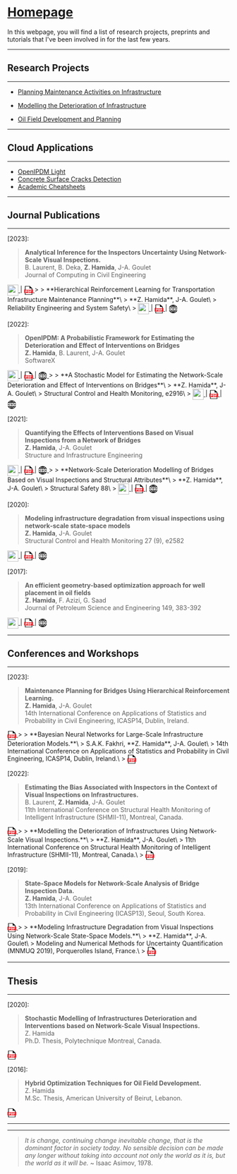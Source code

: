 # [Homepage](https://zachamida.github.io)

In this webpage, you will find a list of research projects, preprints and tutorials that I've been involved in for the last few years.

---

## Research Projects

---

* [Planning Maintenance Activities on Infrastructure](/pages/PMA_page.md)

* [Modelling the Deterioration of Infrastructure](/pages/SHM_page.md)

* [Oil Field Development and Planning](/pages/WPO_page.md)

---

## Cloud Applications

---

* [OpenIPDM Light](https://openipdm-light.streamlit.app)
* [Concrete Surface Cracks Detection](https://cracks-detection.streamlit.app)
* [Academic Cheatsheets](https://academic-cheatsheets.streamlit.app)
  
---

## Journal Publications

---
\[2023\]:
> **Analytical Inference for the Inspectors Uncertainty Using Network-Scale Visual Inspections.**\
> B. Laurent, B. Deka, **Z. Hamida**, J-A. Goulet\
> Journal of Computing in Civil Engineering\
> <a href="https://www.youtube.com/watch?v=TYxGk99cC6M">
<img style='vertical-align:middle;' src="/images/YouTube.png" width="25" height="25">
</a> | <a href="/pdf/BL_BD_ZH_JG_2023.pdf">
<img style='vertical-align:middle;' src="/images/PDF_icon.png" width="20" height="20">
</a>
>
> **Hierarchical Reinforcement Learning for Transportation Infrastructure Maintenance Planning**\
> **Z. Hamida**, J-A. Goulet\
> Reliability Engineering and System Safety\
> <a href="https://youtu.be/4jnUAYb9kkI">
<img style='vertical-align:middle;' src="/images/YouTube.png" width="25" height="25">
</a> | <a href="/pdf/Hamida_Goulet_RLI_2023_preprint.pdf">
<img style='vertical-align:middle;' src="/images/PDF_icon.png" width="20" height="20">
</a> | <a href="https://doi.org/10.1016/j.ress.2023.109214">
<img style='vertical-align:middle;' src="/images/WWW-Icon.png" width="20" height="20">
</a>

\[2022\]:
> **OpenIPDM: A Probabilistic Framework for Estimating the Deterioration and Effect of Interventions on Bridges**\
> **Z. Hamida**, B. Laurent, J-A. Goulet\
> SoftwareX\
> <a href="https://youtube.com/playlist?list=PLSng2Crfnjmpu7RbEsfExY3gwI2FwxIjU">
<img style='vertical-align:middle;' src="/images/YouTube.png" width="25" height="25">
</a> | <a href="https://doi.org/10.1016/j.softx.2022.101077">
<img style='vertical-align:middle;' src="/images/PDF_icon.png" width="20" height="20">
</a> | <a href="https://github.com/CivML-PolyMtl/OpenIPDM">
<img style='vertical-align:middle;' src="/images/WWW-Icon.png" width="20" height="20">
</a>
>
> **A Stochastic Model for Estimating the Network-Scale Deterioration and Effect of Interventions on Bridges**\
> **Z. Hamida**, J-A. Goulet\
> Structural Control and Health Monitoring, e2916\
> <a href="https://www.youtube.com/watch?v=vx6ATEoEuUE">
<img style='vertical-align:middle;' src="/images/YouTube.png" width="25" height="25">
</a> | <a href="/pdf/Hamida_Goulet_NSA_2022.pdf">
<img style='vertical-align:middle;' src="/images/PDF_icon.png" width="20" height="20">
</a> | <a href="https://dx.doi.org/10.1002/stc.2916">
<img style='vertical-align:middle;' src="/images/WWW-Icon.png" width="20" height="20">
</a>

\[2021\]:
> **Quantifying the Effects of Interventions Based on Visual Inspections from a Network of Bridges**\
> **Z. Hamida**, J-A. Goulet\
> Structure and Infrastructure Engineering\
> <a href="https://www.youtube.com/watch?v=8CsiYl1LdUI">
<img style='vertical-align:middle;' src="/images/YouTube.png" width="25" height="25">
</a> | <a href="/pdf/QEI_Hamida_Goulet_2021 Preprint.pdf">
<img style='vertical-align:middle;' src="/images/PDF_icon.png" width="20" height="20">
</a> | <a href="https://doi.org/10.1080/15732479.2021.1919149">
<img style='vertical-align:middle;' src="/images/WWW-Icon.png" width="20" height="20">
</a>
>
> **Network-Scale Deterioration Modelling of Bridges Based on Visual Inspections and Structural Attributes**\
> **Z. Hamida**, J-A. Goulet\
> Structural Safety 88\
> <a href="https://www.youtube.com/watch?v=YLkn-RaC2IU">
<img style='vertical-align:middle;' src="/images/YouTube.png" width="25" height="25">
</a> | <a href="/pdf/SSMKR_Hamida_Goulet_2020 Preprint.pdf">
<img style='vertical-align:middle;' src="/images/PDF_icon.png" width="20" height="20">
</a> | <a href="http://dx.doi.org/10.1016/j.strusafe.2020.102024">
<img style='vertical-align:middle;' src="/images/WWW-Icon.png" width="20" height="20">
</a>

\[2020\]:
> **Modeling infrastructure degradation from visual inspections using network‐scale state‐space models**\
> **Z. Hamida**, J-A. Goulet\
> Structural Control and Health Monitoring 27 (9), e2582\
> <a href="https://www.youtube.com/watch?v=GBk35UW9m5A">
<img style='vertical-align:middle;' src="/images/YouTube.png" width="25" height="25">
</a> | <a href="/pdf/Hamida_Goulet_VI_SSM_2020.pdf">
<img style='vertical-align:middle;' src="/images/PDF_icon.png" width="20" height="20">
</a> | <a href="https://dx.doi.org/10.1002/stc.2582">
<img style='vertical-align:middle;' src="/images/WWW-Icon.png" width="20" height="20">
</a>

\[2017\]:
> **An efficient geometry-based optimization approach for well placement in oil fields**\
> **Z. Hamida**, F. Azizi, G. Saad\
> Journal of Petroleum Science and Engineering 149, 383-392\
> <a href="https://www.youtube.com/watch?v=Ta96GRc1aMo">
<img style='vertical-align:middle;' src="/images/YouTube.png" width="25" height="25">
</a> | <a href="/pdf/WPO_Hamida_et_al_2017.pdf">
<img style='vertical-align:middle;' src="/images/PDF_icon.png" width="20" height="20">
</a> | <a href="https://dx.doi.org/10.1016/j.petrol.2016.10.055">
<img style='vertical-align:middle;' src="/images/WWW-Icon.png" width="20" height="20">
</a>

---

## Conferences and Workshops

---
\[2023\]:
> **Maintenance Planning for Bridges Using Hierarchical Reinforcement Learning.**\
> **Z. Hamida**, J-A. Goulet\
> 14th International Conference on Applications of Statistics and Probability in Civil Engineering, ICASP14, Dublin, Ireland.\
> <a href="/pdf/Hamida_Goulet_HRL_ICASP14.pdf">
<img style='vertical-align:middle;' src="/images/PDF_icon.png" width="20" height="20">
</a>
>
> **Bayesian Neural Networks for Large-Scale Infrastructure Deterioration Models.**\
> S.A.K. Fakhri, **Z. Hamida**, J-A. Goulet\
> 14th International Conference on Applications of Statistics and Probability in Civil Engineering, ICASP14, Dublin, Ireland.\
> <a href="/pdf/ICASP14_SSM_TAGI.pdf">
<img style='vertical-align:middle;' src="/images/PDF_icon.png" width="20" height="20">
</a>

\[2022\]:
> **Estimating the Bias Associated with Inspectors in the Context of Visual Inspections on Infrastructures.**\
> B. Laurent, **Z. Hamida**, J-A. Goulet\
> 11th International Conference on Structural Health Monitoring of Intelligent Infrastructure (SHMII-11), Montreal, Canada.\
> <a href="/pdf/IBF_Laurent_Hamida_Goulet_2022.pdf">
<img style='vertical-align:middle;' src="/images/PDF_icon.png" width="20" height="20">
</a>
>
> **Modelling the Deterioration of Infrastructures Using Network-Scale Visual Inspections.**\
> **Z. Hamida**, J-A. Goulet\
> 11th International Conference on Structural Health Monitoring of Intelligent Infrastructure (SHMII-11), Montreal, Canada.\
> <a href="/pdf/Hamida_Goulet_OFD_2022.pdf">
<img style='vertical-align:middle;' src="/images/PDF_icon.png" width="20" height="20">
</a>

\[2019\]:
> **State-Space Models for Network-Scale Analysis of Bridge Inspection Data.**\
> **Z. Hamida**, J-A. Goulet\
> 13th International Conference on Applications of Statistics and Probability in Civil Engineering (ICASP13), Seoul, South Korea.\
> <a href="https://s-space.snu.ac.kr/bitstream/10371/153317/1/106.pdf">
<img style='vertical-align:middle;' src="/images/PDF_icon.png" width="20" height="20">
</a>
>
> **Modeling Infrastructure Degradation from Visual Inspections Using Network-Scale State-Space Models.**\
> **Z. Hamida**, J-A. Goulet\
> Modeling and Numerical Methods for Uncertainty Quantification (MNMUQ 2019), Porquerolles Island, France.\
> <a href="/pdf/mnmuq2019poster.pdf">
<img style='vertical-align:middle;' src="/images/PDF_icon.png" width="20" height="20">
</a>

---

## Thesis

---

\[2020\]:
> **Stochastic Modelling of Infrastructures Deterioration and Interventions based on Network-Scale Visual Inspections.**\
> Z. Hamida\
> Ph.D. Thesis, Polytechnique Montreal, Canada.\
> <a href="/pdf/ZacharyHamida_PhDThesis_2020.pdf">
<img style='vertical-align:middle;' src="/images/PDF_icon.png" width="20" height="20">
</a>

\[2016\]: 
> **Hybrid Optimization Techniques for Oil Field Development.**\
> Z. Hamida\
> M.Sc. Thesis, American University of Beirut, Lebanon.\
> <a href="https://scholarworks.aub.edu.lb/bitstream/handle/10938/20890/t-6558.pdf?sequence=1">
<img style='vertical-align:middle;' src="/images/PDF_icon.png" width="20" height="20">
</a>

---
---

>*It is change, continuing change inevitable change, that is the dominant factor in society today. No sensible decision can be made any longer without taking into account not only the world as it is, but the world as it will be.* ~ Isaac Asimov, 1978.
